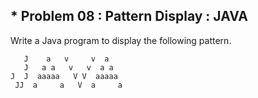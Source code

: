 ## * Problem 08 : Pattern Display : JAVA

Write a Java program to display the following pattern.


       J    a   v     v  a                                                  
       J   a a   v   v  a a                                                 
    J  J  aaaaa   V V  aaaaa                                                
     JJ  a     a   V  a     a  


